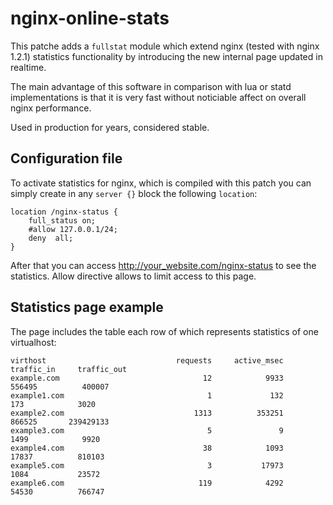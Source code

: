 # nginx-online-stats
This patche adds a ```fullstat``` module which extend nginx (tested with nginx 1.2.1) statistics functionality by introducing the new internal page updated in realtime.

The main advantage of this software in comparison with lua or statd implementations is that it is very fast without noticiable affect on overall nginx performance.

Used in production for years, considered stable.

## Configuration file

To activate statistics for nginx, which is compiled with this patch you can simply create in any ```server {}``` block the following ```location```:

```
location /nginx-status {
    full_status on;
    #allow 127.0.0.1/24;
    deny  all;
}
```

After that you can access http://your_website.com/nginx-status to see the statistics. Allow directive allows to limit access to this page.

## Statistics page example

The page includes the table each row of which represents statistics of one virtualhost:

```
virthost                             requests     active_msec      traffic_in     traffic_out
example.com                                12            9933          556495          400007
example1.com                                1             132             173            3020
example2.com                             1313          353251          866525       239429133
example3.com                                5               9            1499            9920
example4.com                               38            1093           17837          810103
example5.com                                3           17973            1084           23572
example6.com                              119            4292           54530          766747
```
